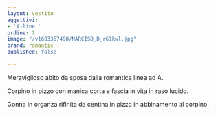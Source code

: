 ```yaml
---
layout: vestito
aggettivi:
- 'A-line '
ordine: 1
image: "/v1603357490/NARCISO_D_r61kwl.jpg"
brand: romantic
published: false

---
```

Meraviglioso abito da sposa dalla romantica linea ad A.

Corpino in pizzo con manica corta e fascia in vita in raso lucido.

Gonna in organza rifinita da centina in pizzo in abbinamento al corpino.